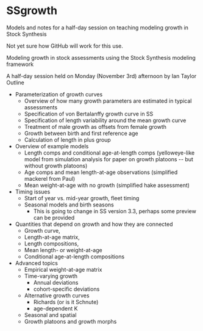 SSgrowth
==
Models and notes for a half-day session on teaching modeling growth in Stock Synthesis

Not yet sure how GitHub will work for this use.

Modeling growth in stock assessments using the Stock Synthesis modeling framework

A half-day session held on Monday (November 3rd) afternoon by Ian Taylor
Outline
* Parameterization of growth curves
   * Overview of how many growth parameters are estimated in typical assessments
   * Specification of von Bertalanffy growth curve in SS
   * Specification of length variability around the mean growth curve
   * Treatment of male growth as offsets from female growth
   * Growth between birth and first reference age
   * Calculation of length in plus group
* Overview of example models
   * Length comps and conditional age-at-length comps (yelloweye-like model from simulation analysis for paper on growth platoons -- but without growth platoons)
   * Age comps and mean length-at-age observations (simplified mackerel from Paul)
   * Mean weight-at-age with no growth (simplified hake assessment)
* Timing issues
   * Start of year vs. mid-year growth, fleet timing
   * Seasonal models and birth seasons
      * This is going to change in SS version 3.3, perhaps some preview can be provided
* Quantities that depend on growth and how they are connected
   * Growth curve, 
   * Length-at-age matrix, 
   * Length compositions, 
   * Mean length- or weight-at-age
   * Conditional age-at-length compositions
* Advanced topics
   * Empirical weight-at-age matrix
   * Time-varying growth
      * Annual deviations
      * cohort-specific deviations
   * Alternative growth curves
      * Richards (or is it Schnute)
      * age-dependent K
   * Seasonal and spatial 
   * Growth platoons and growth morphs
